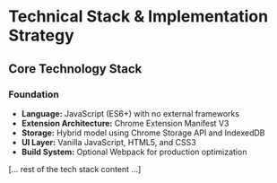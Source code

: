 # Technical Stack & Implementation Strategy

## Core Technology Stack

### Foundation
- **Language:** JavaScript (ES6+) with no external frameworks
- **Extension Architecture:** Chrome Extension Manifest V3
- **Storage:** Hybrid model using Chrome Storage API and IndexedDB
- **UI Layer:** Vanilla JavaScript, HTML5, and CSS3
- **Build System:** Optional Webpack for production optimization

[... rest of the tech stack content ...]